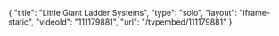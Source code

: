 {
    "title": "Little Giant Ladder Systems",
    "type": "solo",
    "layout": "iframe-static",
    "videoId": "111179881",
    "url": "\/tvpembed\/111179881"
}